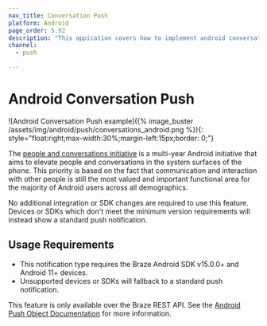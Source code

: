 ```yaml
---
nav_title: Conversation Push
platform: Android
page_order: 5.92
description: "This appication covers how to implement android conversation push in your Android application."
channel:
  - push

---
```


# Android Conversation Push

![Android Conversation Push example]({% image_buster /assets/img/android/push/conversations_android.png %}){: style="float:right;max-width:30%;margin-left:15px;border: 0;"}

The [people and conversations initiative][2] is a multi-year Android initiative that aims to elevate people and conversations in the system surfaces of the phone. This priority is based on the fact that communication and interaction with other people is still the most valued and important functional area for the majority of Android users across all demographics.

No additional integration or SDK changes are required to use this feature. Devices or SDKs which don't meet the minimum version requirements will instead show a standard push notification.

## Usage Requirements

- This notification type requires the Braze Android SDK v15.0.0+ and Android 11+ devices. 
- Unsupported devices or SDKs will fallback to a standard push notification.

This feature is only available over the Braze REST API. See the [Android Push Object Documentation][1] for more information.

[1]: {{site.baseurl}}/api/objects_filters/messaging/android_object#android-conversation-push-object
[2]: https://developer.android.com/guide/topics/ui/conversations
